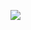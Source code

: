 ![](https://www.nta.go.jp/tmp/cca7265f-4aa1-44fb-b4f5-39e500bf4334/images/512efbc8bb8d7457ef8fc3942a30b4c9424d875a4192cddbf83e6631f2661b49.jpg)